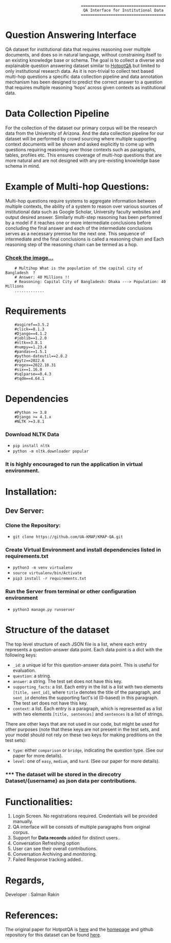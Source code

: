 

                                     =====================================
                                      QA Interface for Institutional Data
                                     =====================================


# Question Answering Interface

QA dataset for institutional data that requires reasoning over multiple documents, and does so in natural language, without constraining itself to an existing knowledge base or schema. The goal is to collect a diverse and explainable question answering dataset similar to [HotpotQA](https://huggingface.co/datasets/hotpot_qa/viewer) but limited to only institutional research data. As it is non-trivial to collect text based multi-hop questions a specific data collection pipeline and data annotation mechanism has been designed to predict the correct answer to a question that requires multiple reasoning ‘hops’ across given contexts as institutional data. 

# Data Collection Pipeline

For the collection of the dataset our primary corpus will be the research data from the University of Arizona. And the data collection pipeline for our dataset will be performed by crowd sourcing where multiple supporting context documents will be shown and asked explicitly to come up with questions requiring reasoning over those contexts such as paragraphs, tables, profiles etc. This ensures coverage of multi-hop questions that are more natural and are not designed with any pre-existing knowledge base schema in mind.



# Example of Multi-hop Questions: 

Multi-hop questions require systems to aggregate information between multiple contexts, the ability of a system to reason over various sources of institutional data such as Google Scholar, University faculty websites and output desired answer. Similarly multi-step reasoning has been perfomred by a model if it reaches one or more intermediate conclusions before concluding the final answer and each of the intermediate
conclusions serves as a necessary premise for the next one. This sequence of intermediate and the
final conclusions is called a reasoning chain and Each reasoning step of the reasoning chain can be termed as a hop.

### [Chcek the image...](https://github.com/Rakin061/Smart-Weather-Agent/blob/master/static/Screenshot.png)


        # Multihop What is the population of the capital city of Bangladesh  ?
        # Answer: 40 Millions !!
        # Reasoning: Capital City of Bangladesh: Dhaka ---> Population: 40 Millions
        .............

 

# Requirements 

        #asgiref==3.5.2
        #click==8.1.3
        #Django==4.1.2
        #joblib==1.2.0
        #nltk==3.8.1
        #numpy==1.23.4
        #pandas==1.5.1
        #python-dateutil==2.8.2
        #pytz==2022.6
        #regex==2022.10.31
        #six==1.16.0
        #sqlparse==0.4.3
        #tqdm==4.64.1

# Dependencies

        #Python >= 3.8
        #Django >= 4.1.x
        #NLTK >=3.8.1

### Download NLTK Data
* `pip install nltk`
* `python -m nltk.downloader popular`

### It is highly encouraged to run the application in virtual environment. 


# Installation:

## Dev Server:

### Clone the Repository:
* `git clone https://github.com/UA-KMAP/KMAP-QA.git`


### Create Virtual Environment and install dependencies listed in requirements.txt
* `python3 -m venv virtualenv`
* `source virtualenv/bin/Activate`
* `pip3 install -r requirements.txt`

### Run the Server from terminal or other configuration environment
* `python3 manage.py runserver`


# Structure of the dataset

The top level structure of each JSON file is a list, where each entry represents a question-answer data point. Each data point is
a dict with the following keys:
- `_id`: a unique id for this question-answer data point. This is useful for evaluation.
- `question`: a string.
- `answer`: a string. The test set does not have this key.
- `supporting_facts`: a list. Each entry in the list is a list with two elements `[title, sent_id]`, where `title` denotes the title of the 
paragraph, and `sent_id` denotes the supporting fact's id (0-based) in this paragraph. The test set does not have this key.
- `context`: a list. Each entry is a paragraph, which is represented as a list with two elements `[title, sentences]` and `sentences` is a list
of strings.

There are other keys that are not used in our code, but might be used for other purposes (note that these keys are not present in the test sets, and your model should not rely on these two keys for making preditions on the test sets):
- `type`: either `comparison` or `bridge`, indicating the question type. (See our paper for more details).
- `level`: one of `easy`, `medium`, and `hard`. (See our paper for more details).

### *** The dataset will be stored in the direcotry Dataset/{username} as json data per contributions. 

# Functionalities:

1. Login Screen. No registrations required. Credentials will be provided manually. 
2. QA interface will be consists of multiple paragraphs from original corpus. 
3. Support for **Data records** added for distinct users..
4. Conversation Refreshing option
5. User can see their overall contributions.
6. Conversation Archiving and monitoring.
7. Failed Response tracking added..

# Regards, 

Developer : Salman Rakin

# References: 

The original paper for HotpotQA is [here](https://arxiv.org/abs/1809.09600) and the [homepage](https://hotpotqa.github.io/) and github repository for this dataset can be found [here](https://github.com/hotpotqa/hotpot).  
	